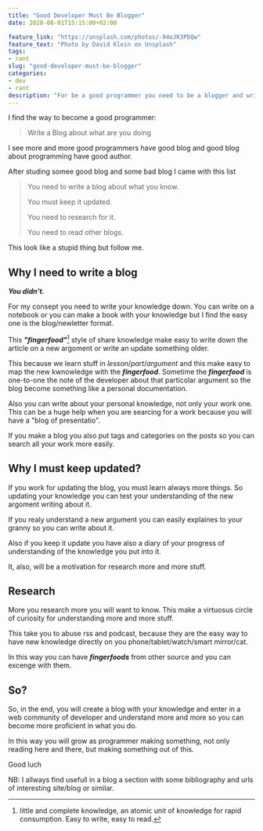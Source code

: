 ```yaml
---
title: "Good Developer Must Be Blogger"
date: 2020-08-01T15:15:00+02:00

feature_link: "https://unsplash.com/photos/-94oJK3PDQw"
feature_text: "Photo by David Klein on Unsplash"
tags:
- rant
slug: "good-developer-must-be-blogger"
categories: 
- dev
- rant
description: "For be a good programmer you need to be a blogger and write regulary"
---
```


I find the way to become a good programmer: 

> Write a Blog about what are you doing

I see more and more good programmers have good blog and good blog about programming have good author.

After studing somee good blog and some bad blog I came with this list

> You need to write a blog about what you know. 
>
> You must keep it updated.
>
> You need to research for it.
>
> You need to read other blogs.

This look like a stupid thing but follow me.

## Why I need to write a blog

***You didn't.***

For my consept you need to write your knowledge down. You can write on a notebook or you can make a book with your knowledge but I find the easy one is the blog/newletter format.

This ***"fingerfood"***[^1] style of share knowledge make easy to write down the article on a new argoment or write an update something older.

This because we learn stuff in *lesson*/*part*/*argument* and this make easy to map the new kwnowledge with the ***fingerfood***.
Sometime the ***fingerfood*** is one-to-one the note of the developer about that particolar argument so the blog become something like a personal documentation.

Also you can write about your personal knowledge, not only your work one. This can be a huge help when you are searcing for a work because you will have a "blog of presentatio".

If you make a blog you also put tags and categories on the posts so you can search all your work more easily.

## Why I must keep updated?

If you work for updating the blog, you must learn always more things. So updating your knowledge you can test your understanding of the new argoment writing about it.

If you realy understand a new argument you can easily explaines to your granny so you can write about it.

Also if you keep it update you have also a diary of your progress of understanding of the knowledge you put into it.

It, also, will be a motivation for research more and more stuff.

## Research

More you research more you will want to know. This make a virtuosus circle of curiosity for understanding more and more stuff.

This take you to abuse rss and podcast, because they are the easy way to have new knowledge directly on you phone/tablet/watch/smart mirror/cat. 

In this way you can have ***fingerfoods*** from other source and you can excenge with them. 

## So?

So, in the end, you will create a blog with your knowledge and enter in a web community of developer and understand more and more so you can become more proficient in what you do.

In this way you will grow as programmer making something, not only reading here and there, but making something out of this.

Good luch

NB: I allways find usefull in a blog a section with some bibliography and urls of interesting site/blog or similar.

[^1]: little and complete knowledge, an atomic unit of knowledge for rapid consumption. Easy to write, easy to read.
